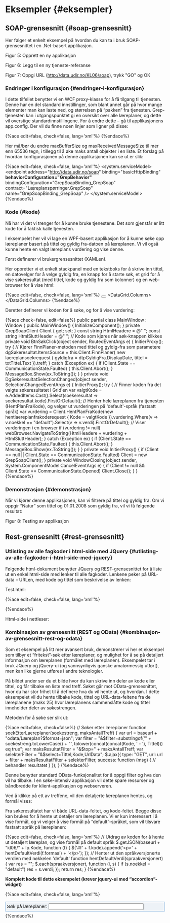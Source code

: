 # Eksempler {#eksempler}

## SOAP-grensesnitt {#soap-grensesnitt}

Her følger et enkelt eksempel på hvordan du kan ta i bruk SOAP-grensesnittet i en .Net-basert applikasjon.

Figur 5: Opprett en ny applikasjon

Figur 6: Legg til en ny tjeneste-referanse

Figur 7: Oppgi URL (http://data.udir.no/KL06/soap), trykk "GO" og OK

### Endringer i konfigurasjon {#endringer-i-konfigurasjon}

I dette tilfellet benytter vi en WCF proxy-klasse for å få tilgang til tjenesten. Denne har en del standard innstillinger, som blant annet går på hvor mange elementer man kan laste ned, og størrelsen på “pakken” fra tjenesten. Grep-tjenesten kan i utgangspunktet gi en oversikt over alle læreplaner, og dette vil overstige standardinnstillingene. For å endre dette – gå til applikasjonens app.config. Der vil du finne noen linjer som ligner på disse:

{%ace edit=false, check=false, lang='xml'%}
<basicHttpBinding>
  <binding name="GrepSoapBinding_GrepSoap" closeTimeout="00:01:00" openTimeout="00:01:00" receiveTimeout="00:10:00" sendTimeout="00:01:00" allowCookies="false" bypassProxyOnLocal="false" hostNameComparisonMode="StrongWildcard" maxBufferSize="65536" maxBufferPoolSize="524288" maxReceivedMessageSize="65536" messageEncoding="Text" textEncoding="utf-8" transferMode="Buffered" useDefaultWebProxy="true">
    <readerQuotas maxDepth="32" maxStringContentLength="8192" maxArrayLength="16384" maxBytesPerRead="4096" maxNameTableCharCount="16384" />
    <security mode="None">
      <transport clientCredentialType="None" proxyCredentialType="None" realm="" />
      <message clientCredentialType="UserName" algorithmSuite="Default" />
    </security>
  </binding>
</basicHttpBinding>
{%endace%}

Her må/bør du endre maxBufferSize og maxReceivedMessageSize til mer enn 65536 tegn, i tillegg til å øke maks antall objekter i en liste. Et forslag på hvordan konfigurasjonen på denne applikasjonen kan se ut er slik:

{%ace edit=false, check=false, lang='xml'%}
<system.serviceModel>
  <bindings>
    <basicHttpBinding>
      <binding name="GrepSoapBinding_GrepSoap" closeTimeout="00:01:00" openTimeout="00:01:00" receiveTimeout="00:10:00" sendTimeout="00:01:00" allowCookies="false" bypassProxyOnLocal="false" hostNameComparisonMode="StrongWildcard" maxBufferSize="6553600" maxBufferPoolSize="524288" maxReceivedMessageSize="6553600" messageEncoding="Text" textEncoding="utf-8" transferMode="Buffered" useDefaultWebProxy="true">
        <readerQuotas maxDepth="32" maxStringContentLength="8192" maxArrayLength="16384" maxBytesPerRead="4096" maxNameTableCharCount="16384" />
        <security mode="None">
          <transport clientCredentialType="None" proxyCredentialType="None" realm="" />
          <message clientCredentialType="UserName" algorithmSuite="Default" />
        </security>
      </binding>
    </basicHttpBinding>
  </bindings>
  <client>
    <endpoint address="http://data.udir.no/soap" binding="basicHttpBinding" **behaviorConfiguration="GrepBehavior"** bindingConfiguration="GrepSoapBinding_GrepSoap" contract="Læreplanspørringer.GrepSoap" name="GrepSoapBinding_GrepSoap" />
  </client>
  <behaviors>
    <endpointBehaviors>
      <behavior name="GrepBehavior">
        <dataContractSerializer maxItemsInObjectGraph="2147483647" />
      </behavior>
    </endpointBehaviors>
  </behaviors>
</system.serviceModel>
{%endace%}

### Kode {#kode}

Nå har vi det vi trenger for å kunne bruke tjenestene. Det som gjenstår er litt kode for å faktisk kalle tjenesten.

I eksempelet her vil vi lage en WPF-basert applikasjon for å kunne søke opp læreplaner basert på tittel og gyldig fra-datoen på læreplanen. Vi vil også kunne hente en valgt læreplans vurdering og vise denne.

Først definerer vi brukergrensesnittet (XAMLen).

Her oppretter vi et enkelt stackpanel med en tekstboks for å skrive inn tittel, en datovelger for å velge gyldig fra, en knapp for å starte søk, et grid for å vise søkeresultat (med tittel, kode og gyldig fra som kolonner) og en web-browser for å vise html:

{%ace edit=false, check=false, lang='xml'%}
<Window x:Class="TestApplikasjon.MainWindow" xmlns="http://schemas.microsoft.com/winfx/2006/xaml/presentation" xmlns:x="http://schemas.microsoft.com/winfx/2006/xaml" Title="MainWindow" Width="973" Closing="WindowClosing">
  <Grid>
    <StackPanel>
      <Label Content="Tittel å søke på"></Label>
      <TextBox Name="txtTittel"></TextBox>
      <Label Content="Gyldig Fra å søke på"></Label>
      <DatePicker Name="dtpGyldigFra"></DatePicker>
      <Button Name="btnSøk" Content="Søk" HorizontalAlignment="Left" Width="40" Click="BtnSøkClick"></Button>
      <ScrollViewer MaxHeight="150">
        <DataGrid Name="dgSøkeresultat" AutoGenerateColumns="False" SelectionChanged="DgSøkeresultatSelectionChanged">
          <DataGrid.Columns>
            <DataGridTextColumn Binding="{Binding tittel}" Header="Tittel"></DataGridTextColumn>
            <DataGridTextColumn Binding="{Binding kode}" Header="Kode"></DataGridTextColumn>
            <DataGridTextColumn Binding="{Binding gyldigfra}" Header="Gyldig fra"></DataGridTextColumn>
          </DataGrid.Columns>
        </DataGrid>
      </ScrollViewer>
      <Label Content="Vurdering" FontWeight="Bold"></Label>
      <ScrollViewer MaxHeight="150">
        <WebBrowser Name="webBrowser"></WebBrowser>
      </ScrollViewer>
    </StackPanel>
  </Grid>
</Window>
{%endace%}

Deretter definerer vi koden for å søke, og for å vise vurdering:

{%ace check=false, edit=false%}
public partial class MainWindow : Window
{
  public MainWindow()
  {
    InitializeComponent();
  }
  private GrepSoapClient Client { get; set; }
  const string HtmlHeadere = @"<html> <head> <meta http-equiv='Content-Type' content='text/html;charset=UTF-8'> </head> <body>";
  const string HtmlSluttHeader = @"</body> </html>";
  // Kode som kjøres når søk-knappen klikkes
  private void BtnSøkClick(object sender, RoutedEventArgs e)
  {
    InitierProxy();
    try
    {
    // Kjører FinnPlaner-metoden med tittel og gyldig-fra som parametere
    dgSøkeresultat.ItemsSource = this.Client.FinnPlaner(
      new laereplansoekrequest { gyldigfra = dtpGyldigFra.DisplayDate, tittel = txtTittel.Text }).treff;
    }
    catch (Exception ex)
    {
      if (Client.State == CommunicationState.Faulted)
      {
        this.Client.Abort();
      }
      MessageBox.Show(ex.ToString());
    }
  }
  private void DgSøkeresultatSelectionChanged(object sender, SelectionChangedEventArgs e)
  {
    InitierProxy();
    try
    {
      // Finner koden fra det valgte søkeresultatet i Grid'en
      var valgtKode = e.AddedItems.Cast<laereplansoekeresultat>().Select(soekeresultat => soekeresultat.kode).FirstOrDefault();
      // Henter hele læreplanen fra tjenesten (HentPlanFraKode), og velger ut vurderingen på 'default'-språk (fastsatt språk)
      var vurdering = Client.HentPlanFraKode(new hentlaereplanfrakoderequest { Kode = valgtKode }).vurdering.Where(v => v.noekkel == "default").Select(v => v.verdi).FirstOrDefault();
      // Viser vurderingen i en browser
      if (vurdering != null)
      webBrowser.NavigateToString(HtmlHeadere + vurdering + HtmlSluttHeader);
    }
    catch (Exception ex)
    {
      if (Client.State == CommunicationState.Faulted)
      {
        this.Client.Abort();
      }
      MessageBox.Show(ex.ToString());
    }
  }
  private void InitierProxy()
  {
    if (Client == null || Client.State == CommunicationState.Faulted)
      Client = new GrepSoapClient();
  }
  private void WindowClosing(object sender, System.ComponentModel.CancelEventArgs e)
  {
    if (Client != null && Client.State == CommunicationState.Opened)
      Client.Close();
  }
}
{%endace%}

### Demonstrasjon {#demonstrasjon}

Når vi kjører denne applikasjonen, kan vi filtrere på tittel og gyldig fra. Om vi oppgir “Natur” som tittel og 01.01.2008 som gyldig fra, vil vi få følgende resultat:

Figur 8: Testing av applikasjon

## Rest-grensesnitt {#rest-grensesnitt}

### Utlisting av alle fagkoder i html-side med JQuery {#utlisting-av-alle-fagkoder-i-html-side-med-jquery}

Følgende html-dokument benytter JQuery og REST-grensesnittet for å liste ut en enkel html-side med lenker til alle fagkoder. Lenkene peker på URL-data – URLen, med kode og tittel som beskrivelse av lenken:

Test.html:

{%ace edit=false, check=false, lang='xml'%}
<!DOCTYPE html>
<html>
  <head>
    <title>Test</title>
    <meta http-equiv='Content-Type' content='text/html;charset=UTF-8'>
    <script src="http://code.jquery.com/jquery-latest.js">
    </script>
  </head>
  <body>
    <p></p>
    <script type="text/jscript">
    $.getJSON("http://data.udir.no/kl06/fagkoder", {},
      function (data)
      {
        $.each(data, function (i, fagkoder) {$('p').append('<a href=' + fagkoder["url-data"] + '>' + fagkoder.kode + ' - ' + fagkoder.tittel + '&lt;/a&gt;&lt;br&gt;'); 
      })
    });
    </script>
  </body>
</html>
{%endace%}

Html-side i nettleser:

### Kombinasjon av grensesnitt (REST og OData) {#kombinasjon-av-grensesnitt-rest-og-odata}

Som et eksempel på litt mer avansert bruk, demonstrerer vi her et eksempel som tilbyr et “fritekst”-søk etter læreplaner, og mulighet for å se på detaljert informasjon om læreplanen (formålet med læreplanen). Eksempelet tar i bruk JQuery og jQuery-ui (og sannsynligvis ganske amatørmessig utført), men kan like gjerne utføres i andre teknologier.

På bildet under ser du et bilde hvor du kan skrive inn deler av kode eller tittel, og får tilbake en liste med treff. Søket går mot OData-grensesnittet, hvor du har stor frihet til å definere hva du vil hente ut, og hvordan. I dette eksempelet vil du hente tilbake kode, tittel og URL-data-feltene fra de læreplanene (maks 25) hvor læreplanens sammenslåtte kode og tittel inneholder deler av søkestrengen.

Metoden for å søke ser slik ut:

{%ace edit=false, check=false%}
// Søker etter læreplaner
function soekEtterLaereplaner(soekestreng, maksAntallTreff) {
  var url = baseurl + "odata/Læreplan?$format=json";
  var filter = "&$filter=substringof('" + soekestreng.toLowerCase() + "', tolower(concat(concat(Kode, ' - '), Tittel))) eq true";
  var maksResultatFilter = "&$top=" + maksAntallTreff;
  var selekterFilter = "&$select=Tittel,Kode,UrlData";
  $.ajax({
    type: "GET",
    url: url + filter + maksResultatFilter + selekterFilter,
    success: function (msg) {
    // behandler resultatet
    }
  });
}
{%endace%}

Denne benytter standard OData-funksjonalitet for å oppgi filter og hva den vil ha tilbake. I en søke-intensiv applikasjon vil dette spare ressurser og båndbredde for klient-applikasjon og webserveren.

Ved å klikke på ett av treffene, vil den detaljerte læreplanen hentes, og formål vises:

Fra søkeresultatet har vi både URL-data-feltet, og kode-feltet. Begge disse kan brukes for å hente ut detaljer om læreplanen. Vi er kun interessert i å vise formål, og vi velger å vise formål på “default”-språket, som vil tilsvare fastsatt språk på læreplanen:

{%ace edit=false, check=false,  lang='xml'%}
// Utdrag av koden for å hente ut detaljert læreplan, og vise formål på default språk
$.getJSON(baseurl + "kl06/" + lp.Kode, function (f) {
  $('#f' + f.kode).append('&lt;p&gt;' + hentDefaultVerdi(f.formaal) + '&lt;/p&gt;');
});
// Henter ut den språkversjonerte verdien med nøkkelen 'default'
function hentDefaultVerdi(spraakversjonert) {
  var res = "";
  $.each(spraakversjonert, function (i, s) {
    if (s.noekkel = "default")
    res = s.verdi;
  });
  return res;
}
{%endace%}

**Komplett kode til dette eksempelet (krever jquery-ui med “accordion”-widget)**

{%ace edit=false, check=false, lang='xml'%}
<!DOCTYPE html>
<html>
  <head>
    <title>Læreplansøk</title>
    <meta http-equiv='Content-Type' content='text/html;charset=UTF-8'/>
    <link type="text/css" href="css/ui-lightness/jquery-ui-1.8.14.custom.css" rel="stylesheet" />
    <script type="text/javascript" src="js/jquery-1.5.1.min.js"></script>
    <script src="js/jquery-ui-1.8.14.custom.min.js" type="text/javascript"></script>
  </head>
  <body>
    <script type="text/javascript">
      var baseurl = "http://data.udir.no/";
      var maksAntallTreff = 25;
      // Hekter på event på søke-input til å kalle soekEtterLaereplaner, med søkestreng og maks 25 antall treff
      $(document).ready(function () {
        $('input[name=soek]').keyup(function () { soekEtterLaereplaner($('input[name=soek]').val(), maksAntallTreff); }
        );
      });
      // Søker etter læreplaner, kaller lastInnResultater
      function soekEtterLaereplaner(soekestreng, maksAntallTreff) {
        var url = baseurl + "odata/Læreplan?$format=json";
        var filter = "&$filter=substringof('" + soekestreng.toLowerCase() + "', tolower(concat(concat(Kode, ' - '), Tittel))) eq true";
        var maksResultatFilter = "&$top=" + maksAntallTreff;
        var selekterFilter = "&$select=Tittel,Kode,UrlData";
        $.ajax({
          type: "GET",
          url: url + filter + maksResultatFilter + selekterFilter,
          success: function (msg) {
            $("#resultat").accordion('destroy');
            $("#resultat").text('');
            lastInnResultater(msg.d.results);
            $("#resultat").accordion({ header: "h3", autoHeight: false, collapsible: true, active: false, height: 180 });
          }
        });
      }
      // Lister ut resultatene, og hekter på et event som gjør at formål hentes fra detaljert informasjon om læreplan når resultatet åpnes
      function lastInnResultater(results) {
        $.each(results, function (i, lp) {
          $('#resultat').append("<div id=" + lp.Kode + '><h3><a href="#">' + lp.Kode + " - " + lp.Tittel + '</a></h3><div style="height:300px" id=f' + lp.Kode + '><b>Formål</b></div></div>');
          $("#" + lp.Kode).live("click", 
          function () {
            $.getJSON(baseurl + "kl06/" + lp.Kode,
            function (f) {
              $('#f' + f.kode).append('<p>' + hentDefaultVerdi(f.formaal) + '</p>');
              });
          });
        });
      }
      // Henter ut den språkversjonerte verdien med nøkkelen 'default'
      function hentDefaultVerdi(spraakversjonert) {
        var res = "";
        $.each(spraakversjonert, function (i, s) {
          if (s.noekkel = "default")
          res = s.verdi;
        });
        return res;
      }
    </script>
    <p style="font-family: Arial, Sans-Serif; font-size: 15px; margin-bottom: 5px; display: block; padding: 4px; border: solid 1px #85b1de; background-color: #EDF2F7;">
    Søk på læreplaner: 
      <input style="width: 300px;" id="soek" name="soek" type="text"/>
    </p>
    <div id="resultat"></div>
  </body>
</html>
{%endace%}
